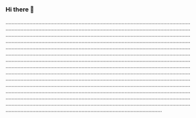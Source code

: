 ### Hi there 👋

.................................................................................................................................................................................................................................................................................................................................................................................................................................................................................................................................................................................................................................................................................................................................................................................................................................................................................................................................................................................................................................................................................................................................................................................................................................................................................................................................................................................................................................................................................................................................................................................................................................................................................................................................................................................................................................................................................................................